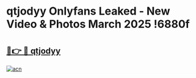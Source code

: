 # qtjodyy Onlyfans Leaked - New Video & Photos March 2025 !6880f

# <h2><a href="https://wiz2il.iuczelnia.edu.pl?title=qtjodyy&ref=6880f">🔗👉 🔴 qtjodyy</a></h2>

[![acn](https://github.com/user-attachments/assets/0f9c940e-d8b0-45ae-aac7-cd30a18b3e1c)](https://wiz2il.iuczelnia.edu.pl?title=qtjodyy&ref=6880f)

